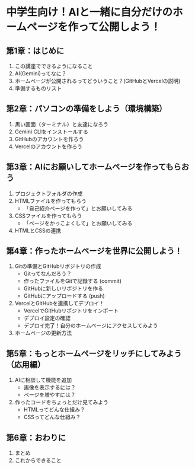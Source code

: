 # 中学生向け！AIと一緒に自分だけのホームページを作って公開しよう！

## 第1章：はじめに
1.  この講座でできるようになること
2.  AI(Gemini)ってなに？
3.  ホームページが公開されるってどういうこと？(GitHubとVercelの説明)
4.  準備するものリスト

## 第2章：パソコンの準備をしよう（環境構築）
1.  黒い画面（ターミナル）と友達になろう
2.  Gemini CLIをインストールする
3.  GitHubのアカウントを作ろう
4.  Vercelのアカウントを作ろう

## 第3章：AIにお願いしてホームページを作ってもらおう
1.  プロジェクトフォルダの作成
2.  HTMLファイルを作ってもらう
    - 「自己紹介ページを作って」とお願いしてみる
3.  CSSファイルを作ってもらう
    - 「ページをかっこよくして」とお願いしてみる
4.  HTMLとCSSの連携

## 第4章：作ったホームページを世界に公開しよう！
1.  Gitの準備とGitHubリポジトリの作成
    - Gitってなんだろう？
    - 作ったファイルをGitで記録する (commit)
    - GitHubに新しいリポジトリを作る
    - GitHubにアップロードする (push)
2.  VercelとGitHubを連携してデプロイ！
    - VercelでGitHubリポジトリをインポート
    - デプロイ設定の確認
    - デプロイ完了！自分のホームページにアクセスしてみよう
3.  ホームページの更新方法

## 第5章：もっとホームページをリッチにしてみよう（応用編）
1.  AIに相談して機能を追加
    - 画像を表示するには？
    - ページを増やすには？
2.  作ったコードをちょっとだけ見てみよう
    - HTMLってどんな仕組み？
    - CSSってどんな仕組み？

## 第6章：おわりに
1.  まとめ
2.  これからできること
